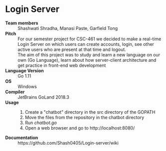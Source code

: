 # Login Server 

<dl>
   <dt><b>Team members</b></dt>
   <dd>Shashwati Shradha, Manasi Paste, Garfield Tong</dd>
   <dt><b>Pitch</b></dt>
   <dd>For our semester project for CSC-461 we decided to make a real-time Login Server on which 
      users can create accounts, login, see other active users who are present 
      at that time and logout.</dd>
   <dd>The aim of this project was to study and learn a new language on our own (Go Language),
      learn about how server-client architecture and get practice in front-end
      web development</dd>
   <dt><b>Language Version</b></dt>
   <dd>Go 1.11</dd>
   <dt><b>OS</b></dt>
   <dd>Windows</dd>
   <dt><b>Compiler</b></dt>
   <dd>JetBrains GoLand 2018.3</dd>
   <dt><b>Usage</b></dt>
   <dd>
   <ol>
   <li>Create a "chatbot" directory in the src directory of the GOPATH</li>
   <li>Move the files from the repository in the chatbot directory</li>
   <li>Run <i>chatbot.go</i></li>
   <li>Open a web browser and go to http://localhost:8080/ </li>
   </dd>
   <dt><b>Documentation</b></dt>
   <dd>https://github.com/Shash0405/Login-server/wiki</dd>
</dl>
